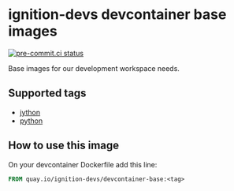 # ignition-devs devcontainer base images

[![pre-commit.ci status](https://results.pre-commit.ci/badge/github/ignition-devs/devcontainer-base/main.svg)](https://results.pre-commit.ci/latest/github/ignition-devs/devcontainer-base/main)

Base images for our development workspace needs.

## Supported tags

- [jython](https://github.com/ignition-devs/devcontainer-base/blob/main/jython/Dockerfile)
- [python](https://github.com/ignition-devs/devcontainer-base/blob/main/python/Dockerfile)

## How to use this image

On your devcontainer Dockerfile add this line:

```dockerfile
FROM quay.io/ignition-devs/devcontainer-base:<tag>
```

